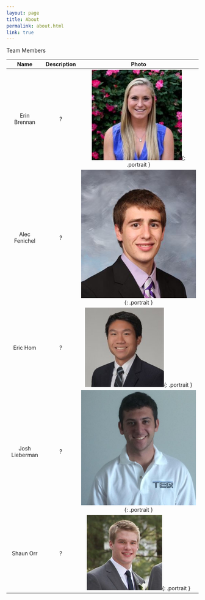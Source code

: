 ```yaml
---
layout: page
title: About
permalink: about.html
link: true
---
```


Team Members

|Name|Description|Photo|
|:--:|:---------:|:---:|
|Erin Brennan|?|![Erin Brennan](images/erin.jpg){: .portrait }|
|Alec Fenichel|?|![Alec Fenichel](images/alec.jpg){: .portrait }|
|Eric Hom|?|![Eric Hom](images/eric.jpg){: .portrait }|
|Josh Lieberman|?|![Josh Lieberman](images/josh.jpg){: .portrait }|
|Shaun Orr|?|![Shaun Orr](images/shaun.jpg){: .portrait }|
